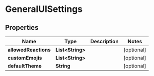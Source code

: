# GeneralUISettings

## Properties
Name | Type | Description | Notes
------------ | ------------- | ------------- | -------------
**allowedReactions** | **List&lt;String&gt;** |  |  [optional]
**customEmojis** | **List&lt;String&gt;** |  |  [optional]
**defaultTheme** | **String** |  |  [optional]
